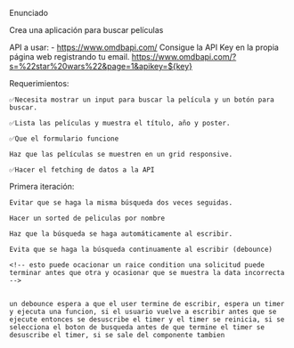 Enunciado

Crea una aplicación para buscar películas

API a usar: - https://www.omdbapi.com/ Consigue la API Key en la propia página web registrando tu email.
https://www.omdbapi.com/?s=%22star%20wars%22&page=1&apikey=${key}

Requerimientos:

    ✅Necesita mostrar un input para buscar la película y un botón para buscar.

    ✅Lista las películas y muestra el título, año y poster.

    ✅Que el formulario funcione

    Haz que las películas se muestren en un grid responsive.

    ✅Hacer el fetching de datos a la API

Primera iteración:

    Evitar que se haga la misma búsqueda dos veces seguidas.

    Hacer un sorted de peliculas por nombre

    Haz que la búsqueda se haga automáticamente al escribir.

    Evita que se haga la búsqueda continuamente al escribir (debounce)

    <!-- esto puede ocacionar un raice condition una solicitud puede terminar antes que otra y ocasionar que se muestra la data incorrecta -->


    un debounce espera a que el user termine de escribir, espera un timer y ejecuta una funcion, si el usuario vuelve a escribir antes que se ejecute entonces se desuscribe el timer y el timer se reinicia, si se selecciona el boton de busqueda antes de que termine el timer se desuscribe el timer, si se sale del componente tambien
